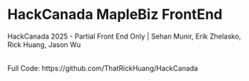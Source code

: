 # HackCanada MapleBiz FrontEnd
 HackCanada 2025 - Partial Front End Only | Sehan Munir, Erik Zhelasko, Rick Huang, Jason Wu

<br>
Full Code: https://github.com/ThatRickHuang/HackCanada
